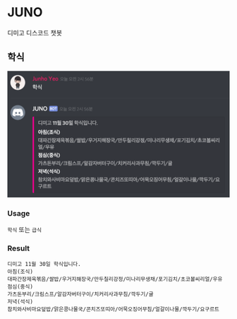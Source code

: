 # JUNO
디미고 디스코드 챗봇

## 학식
![screenshot](./assets/meal.png)

### Usage
`학식` 또는 `급식`

### Result
```
디미고 11월 30일 학식입니다.
아침(조식)
대파간장제육볶음/쌀밥/우거지해장국/만두칠리강정/미나리무생채/포기김치/초코볼씨리얼/우유
점심(중식)
가츠돈부리/크림스프/알감자버터구이/치커리사과무침/깍두기/귤
저녁(석식)
참치와사비마요덮밥/맑은콩나물국/콘치즈또띠아/어묵오징어무침/얼갈이나물/깍두기/요구르트
```
